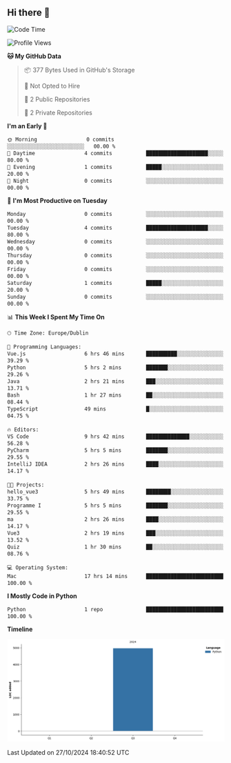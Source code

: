 ## Hi there 👋

<!--START_SECTION:waka-->
![Code Time](http://img.shields.io/badge/Code%20Time-92%20hrs%2038%20mins-blue)

![Profile Views](http://img.shields.io/badge/Profile%20Views-6-blue)

**🐱 My GitHub Data** 

> 📦 377 Bytes Used in GitHub's Storage 
 > 
> 🚫 Not Opted to Hire
 > 
> 📜 2 Public Repositories 
 > 
> 🔑 2 Private Repositories 
 > 
**I'm an Early 🐤** 

```text
🌞 Morning                0 commits           ░░░░░░░░░░░░░░░░░░░░░░░░░   00.00 % 
🌆 Daytime                4 commits           ████████████████████░░░░░   80.00 % 
🌃 Evening                1 commits           █████░░░░░░░░░░░░░░░░░░░░   20.00 % 
🌙 Night                  0 commits           ░░░░░░░░░░░░░░░░░░░░░░░░░   00.00 % 
```
📅 **I'm Most Productive on Tuesday** 

```text
Monday                   0 commits           ░░░░░░░░░░░░░░░░░░░░░░░░░   00.00 % 
Tuesday                  4 commits           ████████████████████░░░░░   80.00 % 
Wednesday                0 commits           ░░░░░░░░░░░░░░░░░░░░░░░░░   00.00 % 
Thursday                 0 commits           ░░░░░░░░░░░░░░░░░░░░░░░░░   00.00 % 
Friday                   0 commits           ░░░░░░░░░░░░░░░░░░░░░░░░░   00.00 % 
Saturday                 1 commits           █████░░░░░░░░░░░░░░░░░░░░   20.00 % 
Sunday                   0 commits           ░░░░░░░░░░░░░░░░░░░░░░░░░   00.00 % 
```


📊 **This Week I Spent My Time On** 

```text
🕑︎ Time Zone: Europe/Dublin

💬 Programming Languages: 
Vue.js                   6 hrs 46 mins       ██████████░░░░░░░░░░░░░░░   39.29 % 
Python                   5 hrs 2 mins        ███████░░░░░░░░░░░░░░░░░░   29.26 % 
Java                     2 hrs 21 mins       ███░░░░░░░░░░░░░░░░░░░░░░   13.71 % 
Bash                     1 hr 27 mins        ██░░░░░░░░░░░░░░░░░░░░░░░   08.44 % 
TypeScript               49 mins             █░░░░░░░░░░░░░░░░░░░░░░░░   04.75 % 

🔥 Editors: 
VS Code                  9 hrs 42 mins       ██████████████░░░░░░░░░░░   56.28 % 
PyCharm                  5 hrs 5 mins        ███████░░░░░░░░░░░░░░░░░░   29.55 % 
IntelliJ IDEA            2 hrs 26 mins       ████░░░░░░░░░░░░░░░░░░░░░   14.17 % 

🐱‍💻 Projects: 
hello_vue3               5 hrs 49 mins       ████████░░░░░░░░░░░░░░░░░   33.75 % 
Programme I              5 hrs 5 mins        ███████░░░░░░░░░░░░░░░░░░   29.55 % 
ma                       2 hrs 26 mins       ████░░░░░░░░░░░░░░░░░░░░░   14.17 % 
Vue3                     2 hrs 19 mins       ███░░░░░░░░░░░░░░░░░░░░░░   13.52 % 
Quiz                     1 hr 30 mins        ██░░░░░░░░░░░░░░░░░░░░░░░   08.76 % 

💻 Operating System: 
Mac                      17 hrs 14 mins      █████████████████████████   100.00 % 
```

**I Mostly Code in Python** 

```text
Python                   1 repo              █████████████████████████   100.00 % 
```



**Timeline**

![Lines of Code chart](https://raw.githubusercontent.com/RukawadeB/RukawadeB/main/assets/bar_graph.png)


 Last Updated on 27/10/2024 18:40:52 UTC
<!--END_SECTION:waka-->
